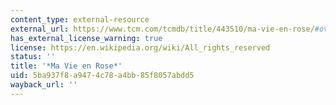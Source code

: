```yaml
---
content_type: external-resource
external_url: https://www.tcm.com/tcmdb/title/443510/ma-vie-en-rose/#overview
has_external_license_warning: true
license: https://en.wikipedia.org/wiki/All_rights_reserved
status: ''
title: '*Ma Vie en Rose*'
uid: 5ba937f8-a947-4c78-a4bb-85f8057abdd5
wayback_url: ''
---
```

